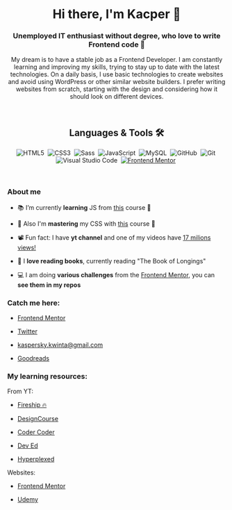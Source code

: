 <h1 align="center"> Hi there, I'm Kacper 👋 </h1>
<h3 align="center"> Unemployed IT enthusiast without degree, who love to write Frontend code 🤠 </h3>

<p align='center'> My dream is to have a stable job as a Frontend Developer. I am constantly learning and improving my skills, trying to stay up to date with the latest technologies. On a daily basis, I use basic technologies to create websites and avoid using WordPress or other similar website builders. I prefer writing websites from scratch, starting with the design and considering how it should look on different devices. </p>

<br>

<h2 align="center">Languages & Tools 🛠️</h2>

<div align = "center">

![HTML5](https://img.shields.io/badge/-HTML5-E34F26?style=for-the-badge&logo=html5&logoColor=white)&nbsp;
![CSS3](https://img.shields.io/badge/-CSS3-1572B6?style=for-the-badge&logo=css3)&nbsp;
![Sass](https://img.shields.io/badge/-Sass-CC6699?style=for-the-badge&logo=sass&logoColor=white)&nbsp;
![JavaScript](https://img.shields.io/badge/-JavaScript-black?style=for-the-badge&logo=javascript)&nbsp;
![MySQL](https://img.shields.io/badge/-MySQL-black?style=for-the-badge&logo=mysql)&nbsp;
![GitHub](https://img.shields.io/badge/-GitHub-181717?style=for-the-badge&logo=github)&nbsp;
![Git](https://img.shields.io/badge/-Git-black?style=for-the-badge&logo=git)&nbsp;
![Visual Studio Code](https://img.shields.io/badge/-Visual%20Studio%20Code-007ACC?style=for-the-badge&&logo=visual-studio-code&logoColor=white)&nbsp;
[![Frontend Mentor](https://img.shields.io/badge/-Frontend%20Mentor-5F3DC4?style=for-the-badge&logo=FrontendMentor&logoColor=white&link=https://www.frontendmentor.io/profile/kacperkwinta)](https://www.frontendmentor.io/profile/kacperkwinta)&nbsp;

</div>

<br>

### About me
- 📚 I’m currently **learning** JS from [this](https://www.udemy.com/course/the-complete-javascript-course/) course 💛

- 💯 Also I'm **mastering** my CSS with [this](https://www.udemy.com/course/advanced-css-and-sass/) course 💙

- 📽 Fun fact: I have **yt channel** and one of my videos have [17 milions views!](https://www.youtube.com/watch?v=pxw-5qfJ1dk)

- 📖 I **love reading books**, currently reading "The Book of Longings"

- 💻 I am doing **various challenges** from the [Frontend Mentor](https://www.frontendmentor.io/profile/kacperkwinta), you can **see them in my repos**


### Catch me here:

- [Frontend Mentor](https://www.frontendmentor.io/profile/kacperkwinta)

- [Twitter](https://twitter.com/KwintaKacper?t=0OdFfCozQKGj-odfX46cVw&s=09)

- kaspersky.kwinta@gmail.com

- [Goodreads](https://www.goodreads.com/user/show/143827428-kacper)


### My learning resources:

From YT:

- [Fireship 🔥](https://www.youtube.com/c/Fireship)

- [DesignCourse](https://www.youtube.com/c/DesignCourse)

- [Coder Coder](https://www.youtube.com/c/TheCoderCoder)

- [Dev Ed](https://www.youtube.com/c/DevEd)

- [Hyperplexed](https://www.youtube.com/@Hyperplexed)


Websites:

- [Frontend Mentor](https://www.frontendmentor.io/)

- [Udemy](https://www.udemy.com/)

